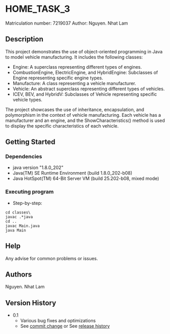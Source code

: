 # HOME_TASK_3

Matriculation number: 7219037
Author: Nguyen. Nhat Lam

## Description

This project demonstrates the use of object-oriented programming in Java to model vehicle manufacturing. It includes the following classes:

- Engine: A superclass representing different types of engines.
- CombustionEngine, ElectricEngine, and HybridEngine: Subclasses of Engine representing specific engine types.
- Manufacture: A class representing a vehicle manufacturer.
- Vehicle: An abstract superclass representing different types of vehicles.
- ICEV, BEV, and HybridV: Subclasses of Vehicle representing specific vehicle types.

The project showcases the use of inheritance, encapsulation, and polymorphism in the context of vehicle manufacturing. Each vehicle has a manufacturer and an engine, and the ShowCharacteristics() method is used to display the specific characteristics of each vehicle.

## Getting Started

### Dependencies

* java version "1.8.0_202"
* Java(TM) SE Runtime Environment (build 1.8.0_202-b08)
* Java HotSpot(TM) 64-Bit Server VM (build 25.202-b08, mixed mode)
 

### Executing program
* Step-by-step:
```
cd classes\
javac .*java
cd ..
javac Main.java
java Main
```

## Help

Any advise for common problems or issues.

## Authors

Nguyen. Nhat Lam


## Version History

* 0.1
    * Various bug fixes and optimizations
    * See [commit change]() or See [release history]()
